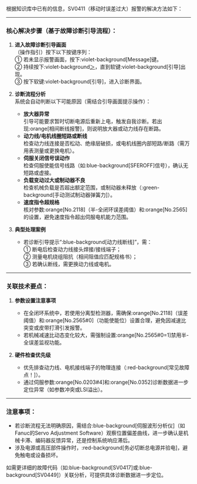 根据知识库中已有的信息，SV0411（移动时误差过大）报警的解决方法如下：

---

### 核心解决步骤（基于故障诊断引导流程）：
1. **进入故障诊断引导画面**  
   （操作指引）按下以下按键序列：  
   ① 若未显示报警画面，按下:violet-background[Message]键。  
   ② 持续按下:violet-background[＞](菜单键)，直到软键:violet-background[引导]出现。  
   ③ 按下软键:violet-background[引导]，进入诊断界面。

2. **诊断流程分析**  
   系统会自动判断以下可能原因（需结合引导画面提示操作）：  
   - **放大器异常**  
     引导可能要求暂时切断电源后重新上电，触发自我诊断。若出现:orange[相间断线报警]，则说明放大器或动力线存在断路。  
   - **动力线/电机线圈短路或断线**  
     检查动力线连接是否松动、绝缘层破损，或电机线圈内部短路/断路（需万用表测量或更换电机）。  
   - **伺服关闭信号误动作**  
     检查伺服使能信号线路（如:blue-background[SFEROFF]信号），确认无短路或虚接。  
   - **负载变动过大或制动器不良**  
     检查机械负载是否超出额定范围，或制动器未释放（:green-background[手动测试制动器弹簧力]）。  
   - **速度指令超规格**  
     核对参数:orange[No.2118]（半-全闭环误差阈值）和:orange[No.2565]的设置，避免速度指令超出伺服电机能力范围。

3. **典型处理案例**  
   - 若诊断引导提示“:blue-background[动力线断线]”，需：  
     ① 断电后检查动力线接头焊接/接线端子；  
     ② 测量电机绕组阻抗（相间阻值应匹配规格书）；  
     ③ 若确认断线，需更换动力线或电机。

---

### 关联技术要点：
1. **参数设置注意事项**  
   - 在全闭环系统中，若使用分离型检测器，需确保:orange[No.2118]（误差阈值）和:orange[No.2565#0]（功能使能位）设置合理，避免因减速比突变或皮带打滑引发报警。  
   - 若机械减速比动态变化较大，需强制设置:orange[No.2565#0=1]禁用半-全误差监视功能。

2. **硬件检查优先级**  
   - 优先排查动力线、电机接线端子的物理连接（:red-background[常见故障点！]）。  
   - 通过伺服参数:orange[No.0203#4]和:orange[No.0352]诊断数据进一步定位异常（如参数冲突或LSI溢出）。

---

### 注意事项：
- 若诊断流程无法明确原因，需结合:blue-background[伺服波形分析仪]（如Fanuc的Servo Adjustment Software）观察位置偏差曲线，进一步确认是机械卡滞、编码器反馈异常，还是控制系统响应滞后。  
- 涉及电源或高压部件操作时，:red-background[务必切断总电源并验电]，避免触电或设备损坏。

如需更详细的故障代码（如:blue-background[SV0417]或:blue-background[SV0449]）关联分析，可提供具体诊断数据进一步定位。
